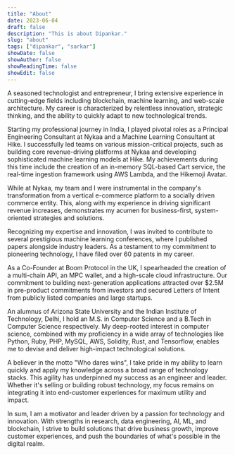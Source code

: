 ```yaml
---
title: "About"
date: 2023-06-04
draft: false
description: "This is about Dipankar."
slug: "about"
tags: ["dipankar", "sarkar"]
showDate: false
showAuthor: false
showReadingTime: false
showEdit: false
---
```

A seasoned technologist and entrepreneur, I bring extensive experience in cutting-edge fields including blockchain, machine learning, and web-scale architecture. My career is characterized by relentless innovation, strategic thinking, and the ability to quickly adapt to new technological trends. 

Starting my professional journey in India, I played pivotal roles as a Principal Engineering Consultant at Nykaa and a Machine Learning Consultant at Hike. I successfully led teams on various mission-critical projects, such as building core revenue-driving platforms at Nykaa and developing sophisticated machine learning models at Hike. My achievements during this time include the creation of an in-memory SQL-based Cart service, the real-time ingestion framework using AWS Lambda, and the Hikemoji Avatar. 

While at Nykaa, my team and I were instrumental in the company's transformation from a vertical e-commerce platform to a socially driven commerce entity. This, along with my experience in driving significant revenue increases, demonstrates my acumen for business-first, system-oriented strategies and solutions.

Recognizing my expertise and innovation, I was invited to contribute to several prestigious machine learning conferences, where I published papers alongside industry leaders. As a testament to my commitment to pioneering technology, I have filed over 60 patents in my career.

As a Co-Founder at Boom Protocol in the UK, I spearheaded the creation of a multi-chain API, an MPC wallet, and a high-scale cloud infrastructure. Our commitment to building next-generation applications attracted over $2.5M in pre-product commitments from investors and secured Letters of Intent from publicly listed companies and large startups.

An alumnus of Arizona State University and the Indian Institute of Technology, Delhi, I hold an M.S. in Computer Science and a B.Tech in Computer Science respectively. My deep-rooted interest in computer science, combined with my proficiency in a wide array of technologies like Python, Ruby, PHP, MySQL, AWS, Solidity, Rust, and Tensorflow, enables me to devise and deliver high-impact technological solutions.

A believer in the motto "Who dares wins", I take pride in my ability to learn quickly and apply my knowledge across a broad range of technology stacks. This agility has underpinned my success as an engineer and leader. Whether it's selling or building robust technology, my focus remains on integrating it into end-customer experiences for maximum utility and impact.

In sum, I am a motivator and leader driven by a passion for technology and innovation. With strengths in research, data engineering, AI, ML, and blockchain, I strive to build solutions that drive business growth, improve customer experiences, and push the boundaries of what's possible in the digital realm.